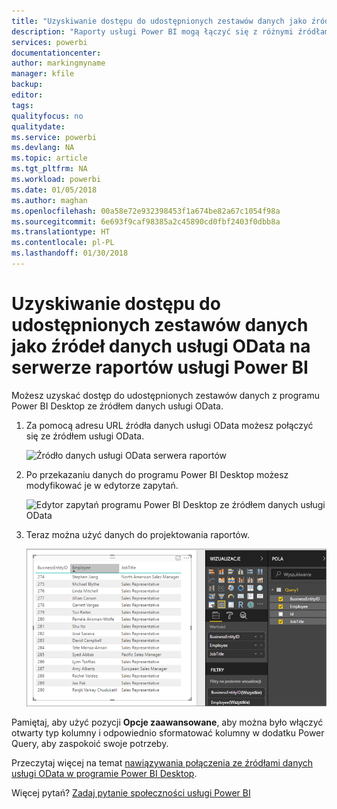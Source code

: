 ```yaml
---
title: "Uzyskiwanie dostępu do udostępnionych zestawów danych jako źródeł danych usługi OData na serwerze raportów usługi Power BI"
description: "Raporty usługi Power BI mogą łączyć się z różnymi źródłami danych. Zależnie od sposobu użycia danych są dostępne różne źródła danych."
services: powerbi
documentationcenter: 
author: markingmyname
manager: kfile
backup: 
editor: 
tags: 
qualityfocus: no
qualitydate: 
ms.service: powerbi
ms.devlang: NA
ms.topic: article
ms.tgt_pltfrm: NA
ms.workload: powerbi
ms.date: 01/05/2018
ms.author: maghan
ms.openlocfilehash: 00a58e72e932398453f1a674be82a67c1054f98a
ms.sourcegitcommit: 6e693f9caf98385a2c45890cd0fbf2403f0dbb8a
ms.translationtype: HT
ms.contentlocale: pl-PL
ms.lasthandoff: 01/30/2018
---
```

# <a name="accessing-shared-datasets-as-odata-feeds-in-power-bi-report-server"></a>Uzyskiwanie dostępu do udostępnionych zestawów danych jako źródeł danych usługi OData na serwerze raportów usługi Power BI
Możesz uzyskać dostęp do udostępnionych zestawów danych z programu Power BI Desktop ze źródłem danych usługi OData.

1. Za pomocą adresu URL źródła danych usługi OData możesz połączyć się ze źródłem usługi OData.
   
    ![Źródło danych usługi OData serwera raportów](media/access-dataset-odata/report-server-odata-feed.png)
2. Po przekazaniu danych do programu Power BI Desktop możesz modyfikować je w edytorze zapytań.
   
    ![Edytor zapytań programu Power BI Desktop ze źródłem danych usługi OData](media/access-dataset-odata/report-server-odata-results-query-editor.png)
3. Teraz można użyć danych do projektowania raportów.
   
    ![Projekt raportu programu Power BI Desktop ze źródłem danych usługi OData](media/access-dataset-odata/report-server-odata-power-bi-desktop-report-design.png)

Pamiętaj, aby użyć pozycji **Opcje zaawansowane**, aby można było włączyć otwarty typ kolumny i odpowiednio sformatować kolumny w dodatku Power Query, aby zaspokoić swoje potrzeby.

Przeczytaj więcej na temat [nawiązywania połączenia ze źródłami danych usługi OData w programie Power BI Desktop](../desktop-connect-odata.md).

Więcej pytań? [Zadaj pytanie społeczności usługi Power BI](https://community.powerbi.com/)

